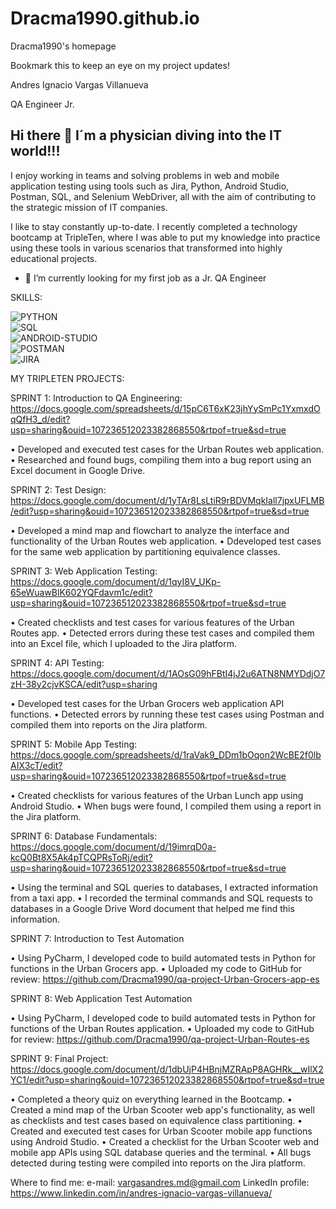 # Dracma1990.github.io

Dracma1990's homepage

Bookmark this to keep an eye on my project updates!


Andres Ignacio Vargas Villanueva

QA Engineer Jr.


## Hi there 👋 I´m a physician diving into the IT world!!!

I enjoy working in teams and solving problems in web and mobile application testing using tools such as Jira, Python, Android Studio, Postman, SQL, and Selenium WebDriver, all with the aim of contributing to the strategic mission of IT companies.

I like to stay constantly up-to-date. I recently completed a technology bootcamp at TripleTen, where I was able to put my knowledge into practice using these tools in various scenarios that transformed into highly educational projects.

- 🔭 I’m currently looking for my first job as a Jr. QA Engineer


SKILLS:

![PYTHON](https://img.shields.io/badge/PYTHON-20B2AA?style=for-the-badge)</br>
![SQL](https://img.shields.io/badge/SQL-F54927?style=for-the-badge)</br>
![ANDROID-STUDIO](https://img.shields.io/badge/ANDROID-STUDIO-1E4A75?style=for-the-badge)</br>
![POSTMAN](https://img.shields.io/badge/POSTMAN-BA7929?style=for-the-badge)</br>
![JIRA](https://img.shields.io/badge/JIRA-3B3937?style=for-the-badge)</br>

MY TRIPLETEN PROJECTS:  

SPRINT 1: Introduction to QA Engineering: https://docs.google.com/spreadsheets/d/15pC6T6xK23jhYySmPc1YxmxdOqQfH3_d/edit?usp=sharing&ouid=107236512023382868550&rtpof=true&sd=true

• Developed and executed test cases for the Urban Routes web application.
• Researched and found bugs, compiling them into a bug report using an Excel document in Google Drive.


SPRINT 2: Test Design: https://docs.google.com/document/d/1yTAr8LsLtiR9rBDVMqkIall7jpxUFLMB/edit?usp=sharing&ouid=107236512023382868550&rtpof=true&sd=true

• Developed a mind map and flowchart to analyze the interface and functionality of the Urban Routes web application.
• Ddeveloped test cases for the same web application by partitioning equivalence classes.

SPRINT 3: Web Application Testing: https://docs.google.com/document/d/1qyI8V_UKp-65eWuawBlK602YQFdavm1c/edit?usp=sharing&ouid=107236512023382868550&rtpof=true&sd=true

• Created checklists and test cases for various features of the Urban Routes app.
• Detected errors during these test cases and compiled them into an Excel file, which I uploaded to the Jira platform.

SPRINT 4: API Testing: https://docs.google.com/document/d/1AOsG09hFBtI4jJ2u6ATN8NMYDdjO7zH-38y2cjvKSCA/edit?usp=sharing

• Developed test cases for the Urban Grocers web application API functions.
• Detected errors by running these test cases using Postman and compiled them into reports on the Jira platform.

SPRINT 5: Mobile App Testing: https://docs.google.com/spreadsheets/d/1raVak9_DDm1bOqon2WcBE2f0lbAIX3cT/edit?usp=sharing&ouid=107236512023382868550&rtpof=true&sd=true

• Created checklists for various features of the Urban Lunch app using Android Studio.
• When bugs were found, I compiled them using a report in the Jira platform.

SPRINT 6: Database Fundamentals: https://docs.google.com/document/d/19imrqD0a-kcQ0Bt8X5Ak4pTCQPRsToRj/edit?usp=sharing&ouid=107236512023382868550&rtpof=true&sd=true

• Using the terminal and SQL queries to databases, I extracted information from a taxi app.
• I recorded the terminal commands and SQL requests to databases in a Google Drive Word document that helped me find this information.

SPRINT 7: Introduction to Test Automation

• Using PyCharm, I developed code to build automated tests in Python for functions in the Urban Grocers app.
• Uploaded my code to GitHub for review: https://github.com/Dracma1990/qa-project-Urban-Grocers-app-es

SPRINT 8: Web Application Test Automation

• Using PyCharm, I developed code to build automated tests in Python for functions of the Urban Routes application.
• Uploaded my code to GitHub for review: https://github.com/Dracma1990/qa-project-Urban-Routes-es

SPRINT 9: Final Project: https://docs.google.com/document/d/1dbUjP4HBnjMZRApP8AGHRk__wIlX2YC1/edit?usp=sharing&ouid=107236512023382868550&rtpof=true&sd=true

• Completed a theory quiz on everything learned in the Bootcamp.
• Created a mind map of the Urban Scooter web app's functionality, as well as checklists and test cases based on equivalence class partitioning.
• Created and executed test cases for Urban Scooter mobile app functions using Android Studio.
• Created a checklist for the Urban Scooter web and mobile app APIs using SQL database queries and the terminal.
• All bugs detected during testing were compiled into reports on the Jira platform.

Where to find me:
e-mail: vargasandres.md@gmail.com
LinkedIn profile: https://www.linkedin.com/in/andres-ignacio-vargas-villanueva/ 

